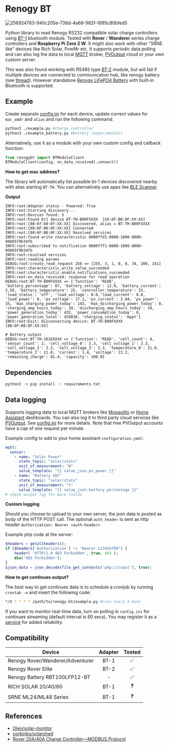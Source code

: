 # Renogy BT
![256924763-940c205e-738d-4a68-982f-1695c80bfed5](https://github.com/cyrils/renogy-bt/assets/5549113/bcdef6ec-efc9-44fd-af70-67165cf6862e)

Python library to read Renogy RS232 compatible solar charge controllers using [BT-1](https://www.renogy.com/bt-1-bluetooth-module-new-version/) bluetooth module. Tested with **Rover** / **Wanderer** series charge controllers and **Raspberry Pi Zero 2 W**. It might also work with other  "SRNE like" devices like Rich Solar, PowMr etc. It supports periodic data polling and can also log the data to local [MQTT](https://mqtt.org/) broker, [PVOutput](https://pvoutput.org/) cloud or your own custom server.

This was also found working with RS485 type [BT-2](https://www.renogy.com/bt-2-bluetooth-module/) module, but will fail if multiple devices are connected to communication hub, like renogy battery (see [thread](https://github.com/cyrils/renogy-bt1/issues/7#issuecomment-1500237677)). However standalone [Renogy LiFePO4 Battery](https://www.renogy.com/12v-100ah-lithium-iron-phosphate-battery-w-bluetooth/) with built-in Bluetooth is supported.

## Example
Create separate [config.ini](https://github.com/cyrils/renogy-bt1/blob/main/config.ini) for each device, update correct values for `mac_addr` and `alias` and run the following command:

```sh
python3 ./example.py #charge controller
python3 ./example_battery.py #battery (experimental)
```

Alternatively, use it as a module with your own custom config and callback function:
```python
from renogybt import BTModuleClient
BTModuleClient(config, on_data_received).connect()
```
**How to get mac address?**

The library will automatically list possible bt-1 devices discovered nearby with alias starting `BT-TH`. You can alternatively use apps like [BLE Scanner](https://play.google.com/store/apps/details?id=com.macdom.ble.blescanner).

**Output**

```
INFO:root:Adapter status - Powered: True
INFO:root:Starting discovery...
INFO:root:Devices found: 5
INFO:root:Found bt1 device BT-TH-B00FXXXX  [XX:6F:B0:0F:XX:XX]
INFO:root:[80:6f:b0:0f:XX:XX] Discovered, alias = BT-TH-B00FXXXX
INFO:root:[80:6F:B0:0F:XX:XX] Connected
INFO:root:[80:6F:B0:0F:XX:XX] Resolved services
INFO:root:found write characteristic 0000ffd1-0000-1000-8000-00805f9b34fb
INFO:root:subscribed to notification 0000fff1-0000-1000-8000-00805f9b34fb
INFO:root:resolved services
INFO:root:reading params
DEBUG:root:create_read_request 256 => [255, 3, 1, 0, 0, 34, 209, 241]
INFO:root:characteristic_write_value_succeeded
INFO:root:characteristic_enable_notifications_succeeded
INFO:root:on_data_received: response for read operation
DEBUG:root:BT-TH-B00FXXXX => {'function': 'READ', 'battery_percentage': 87, 'battery_voltage': 12.9, 'battery_current': 2.58, 'battery_temperature': 25, 'controller_temperature': 33, 'load_status': 'off', 'load_voltage': 0.0,'load_current': 0.0, 'load_power': 0, 'pv_voltage': 17.1, 'pv_current': 2.04, 'pv_power': 35, 'max_charging_power_today': 143, 'max_discharging_power_today': 0, 'charging_amp_hours_today': 34, 'discharging_amp_hours_today': 34, 'power_generation_today': 432, 'power_consumption_today': 0, 'power_generation_total': 426038, 'charging_status': 'mppt'}
INFO:root:Exit: Disconnecting device: BT-TH-B00FXXXX [80:6F:B0:0F:XX:XX]
```
```
# Battery output
DEBUG:root:BT-TH-161EXXXX => {'function': 'READ', 'cell_count': 4, 'sensor_count': 2, 'cell_voltage_0': 3.3, 'cell_voltage_1': 3.3, 'cell_voltage_2': 3.3, 'cell_voltage_3': 3.3, 'temperature_0': 21.0, 'temperature_1': 21.0, 'current': 1.4, 'voltage': 13.2, 'remaining_charge': 81.4, 'capacity': 100.0} 
```

## Dependencies

```sh
python3 -m pip install -r requirements.txt
```

## Data logging

Supports logging data to local MQTT brokers like [Mosquitto](https://mosquitto.org/) or [Home Assistant](https://www.home-assistant.io/) dashboards. You can also log it to third party cloud services like [PVOutput](https://pvoutput.org/). See [config.ini](https://github.com/cyrils/renogy-bt1/blob/main/config.ini) for more details. Note that free PVOutput accounts have a cap of one request per minute.

Example config to add to your home assistant `configuration.yaml`:
```yaml
mqtt:
  sensor:
    - name: "Solar Power"
      state_topic: "solar/stats"
      unit_of_measurement: "W"
      value_template: "{{ value_json.pv_power }}"
    - name: "Battery SOC"
      state_topic: "solar/stats"
      unit_of_measurement: "%"
      value_template: "{{ value_json.battery_percentage }}"
# check output log for more fields
```

**Custom logging**

Should you choose to upload to your own server, the json data is posted as body of the HTTP POST call. The optional `auth_header` is sent as http header `Authorization: Bearer <auth-header>`

Example php code at the server:
```php
$headers = getallheaders();
if ($headers['Authorization'] != "Bearer 123456789") {
    header( 'HTTP/1.0 403 Forbidden', true, 403 );
    die('403 Forbidden');
}
$json_data = json_decode(file_get_contents('php://input'), true);
```

**How to get continues output?**

 The best way to get continues data is to schedule a cronjob by running `crontab -e` and insert the following code:
```sh
*/5 * * * * /path/to/renogy-bt/example.py #runs every 5 mins
```
If you want to monitor real-time data, turn on polling in `config.ini` for continues streaming (default interval is 60 secs). You may register it as a [service](https://gist.github.com/emxsys/a507f3cad928e66f6410e7ac28e2990f) for added reliability.

## Compatibility
| Device | Adapter | Tested |
| -------- | :--------: | :--------: |
| Renogy Rover/Wanderer/Adventurer | BT-1 | ✅ |
| Renogy Rover Elite | BT-2 |  ✅ |
| Renogy Battery RBT100LFP12-BT | - | ✅ |
| RICH SOLAR 20/40/60 | BT-1 | ❓ |
| SRNE ML24/ML48 Series | BT-1 | ❓ |

## References

 - [Olen/solar-monitor](https://github.com/Olen/solar-monitor)
 - [corbinbs/solarshed](https://github.com/corbinbs/solarshed)
 - [Rover 20A/40A Charge Controller—MODBUS Protocol](https://docs.google.com/document/d/1OSW3gluYNK8d_gSz4Bk89LMQ4ZrzjQY6/edit)

